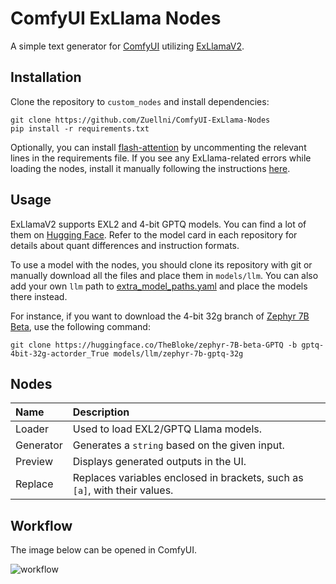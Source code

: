 # ComfyUI ExLlama Nodes
A simple text generator for [ComfyUI](https://github.com/comfyanonymous/ComfyUI) utilizing [ExLlamaV2](https://github.com/turboderp/exllamav2).

## Installation
Clone the repository to `custom_nodes` and install dependencies:
```
git clone https://github.com/Zuellni/ComfyUI-ExLlama-Nodes
pip install -r requirements.txt
```
Optionally, you can install [flash-attention](https://github.com/Dao-AILab/flash-attention) by uncommenting the relevant lines in the requirements file.
If you see any ExLlama-related errors while loading the nodes, install it manually following the instructions [here](https://github.com/turboderp/exllamav2#method-2-install-from-release-with-prebuilt-extension).

## Usage
ExLlamaV2 supports EXL2 and 4-bit GPTQ models. You can find a lot of them on [Hugging Face](https://huggingface.co/TheBloke).
Refer to the model card in each repository for details about quant differences and instruction formats.

To use a model with the nodes, you should clone its repository with git or manually download all the files and place them in `models/llm`.
You can also add your own `llm` path to [extra_model_paths.yaml](https://github.com/comfyanonymous/ComfyUI/blob/master/extra_model_paths.yaml.example) and place the models there instead.

For instance, if you want to download the 4-bit 32g branch of [Zephyr 7B Beta](https://huggingface.co/TheBloke/zephyr-7B-beta-GPTQ), use the following command:
```
git clone https://huggingface.co/TheBloke/zephyr-7B-beta-GPTQ -b gptq-4bit-32g-actorder_True models/llm/zephyr-7b-gptq-32g
```

## Nodes
Name | Description
:--- | :---
Loader | Used to load EXL2/GPTQ Llama models.
Generator | Generates a `string` based on the given input.
Preview | Displays generated outputs in the UI.
Replace | Replaces variables enclosed in brackets, such as `[a]`, with their values.

## Workflow
The image below can be opened in ComfyUI.

![workflow](https://github.com/Zuellni/ComfyUI-ExLlama-Nodes/assets/123005779/cb20b040-9856-4dab-aed0-4b318bc2d805)
